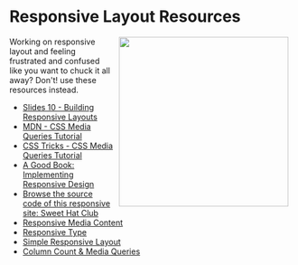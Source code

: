 # Responsive Layout Resources

<img src="https://s3.amazonaws.com/after-school-assets/help.gif" align="right" width="300px" hspace="10">

Working on responsive layout and feeling frustrated and confused like you want to chuck it all away? Don't! use these resources instead.

+ [Slides 10 - Building Responsive Layouts](https://docs.google.com/presentation/d/1j_i5pGPB5lHbgr4fpdUDheRBv2kAeOk_yhfd1Uc2f3s/edit?usp=sharing)
+ [MDN - CSS Media Queries Tutorial](https://developer.mozilla.org/en-US/docs/Web/Guide/CSS/Media_queries)
+ [CSS Tricks - CSS Media Queries Tutorial](http://css-tricks.com/css-media-queries/)
+ [A Good Book: Implementing Responsive Design](http://www.amazon.com/Implementing-Responsive-Design-Building-everywhere/dp/0321821688/ref=sr_1_2?ie=UTF8&qid=1394908389&sr=8-2&keywords=responsive+design)
+ [Browse the source code of this responsive site: Sweet Hat Club](http://sweethatclub.org/)
+ [Responsive Media Content](http://jsfiddle.net/flatiron_school/HP6A3/1/)
+ [Responsive Type](http://jsfiddle.net/flatiron_school/H6cN5/)
+ [Simple Responsive Layout](http://jsfiddle.net/flatiron_school/jERBH/)
+ [Column Count & Media Queries](http://jsfiddle.net/4dgaurav/vy43K/3/)